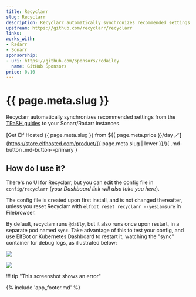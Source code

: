 ```yaml
---
title: Recyclarr
slug: Recyclarr
description: Recyclarr automatically synchronizes recommended settings from the TRaSH guides to your Sonarr/Radarr instances
upstream: https://github.com/recyclarr/recyclarr
links:
works_with:
- Radarr
- Sonarr
sponsorship:
- uri: https://github.com/sponsors/rcdailey
  name: GitHub Sponsors
price: 0.10
---
```


# {{ page.meta.slug }}

Recyclarr automatically synchronizes recommended settings from the [TRaSH guides](https://trash-guides.info/) to your Sonarr/Radarr instances.

[Get Elf Hosted {{ page.meta.slug }} from ${{ page.meta.price }}/day :magic_wand:](https://store.elfhosted.com/product/{{ page.meta.slug | lower }}/){ .md-button .md-button--primary }

## How do I use it?

There's no UI for Recyclarr, but you can edit the config file in `config/recyclarr` (*your Dashboard link will also take you here*).

The config file is created upon first install, and is not changed thereafter, unless you reset Recyclarr with `elfbot reset recyclarr --yesiamsure` in Filebrowser.

By default, recyclarr runs `@daily`, but it also runs once upon restart, in a separate pod named `sync`. Take advantage of this to test your config, and use ElfBot or Kubernetes Dashboard to restart it, watching the "sync" container for debug logs, as illustrated below:

![](/images/recyclarr-logs-1.png)

![](/images/recyclarr-logs-2.png)

!!! tip "This screenshot shows an error"

{% include 'app_footer.md' %}